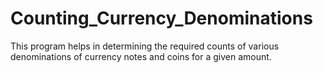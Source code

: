 # Counting_Currency_Denominations
This program helps in determining the required counts of various denominations of currency notes and coins for a given amount.
